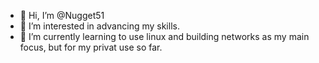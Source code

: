 - 👋 Hi, I’m @Nugget51
- 👀 I’m interested in advancing my skills.
- 🌱 I’m currently learning to use linux and building networks as my main focus, but for my privat use so far.

<!---
Nugget51/Nugget51 is a ✨ special ✨ repository because its `README.md` (this file) appears on your GitHub profile.
You can click the Preview link to take a look at your changes.
--->

